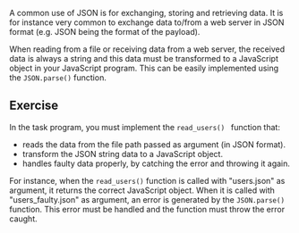 

A common use of JSON is for exchanging, storing and retrieving data. It is 
for instance very common to exchange data to/from a web server in JSON 
format (e.g. JSON being the format of the payload).

When reading from a file or receiving data from a web server, the received 
data is always a string and this data must be transformed to a JavaScript 
object in your JavaScript program. This can be easily implemented using the 
`JSON.parse()` function.

## Exercise
In the task program, you must implement the `read_users() ` function that:
 * reads the data from the file path passed as argument (in JSON format).
 * transform the JSON string data to a JavaScript object. 
 * handles faulty data properly, by catching the error and throwing it again. 

For instance, when the `read_users()` function is called with 
"users.json" as argument, it returns the correct JavaScript object. When it 
is called with "users_faulty.json" as argument, an error is generated by the 
`JSON.parse()` function. This error must be handled and the function must 
throw the error caught.